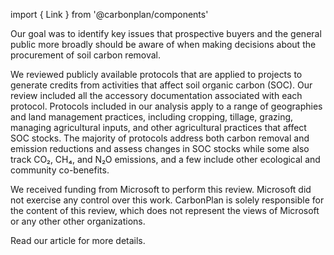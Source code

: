 import { Link } from '@carbonplan/components'

Our goal was to identify key issues that prospective buyers and the general public more broadly should be aware of when making decisions about the procurement of soil carbon removal.

We reviewed publicly available protocols that are applied to projects to generate credits from activities that affect soil organic carbon (SOC). Our review included all the accessory documentation associated with each protocol. Protocols included in our analysis apply to a range of geographies and land management practices, including cropping, tillage, grazing, managing agricultural inputs, and other agricultural practices that affect SOC stocks. The majority of protocols address both carbon removal and emission reductions and assess changes in SOC stocks while some also track CO₂, CH₄, and N₂O emissions, and a few include other ecological and community co-benefits.

We received funding from Microsoft to perform this review. Microsoft did not exercise any control over this work. CarbonPlan is solely responsible for the content of this review, which does not represent the views of Microsoft or any other other organizations.

Read our <Link href='/research/soil-protocols-explainer'>article</Link> for more details.
